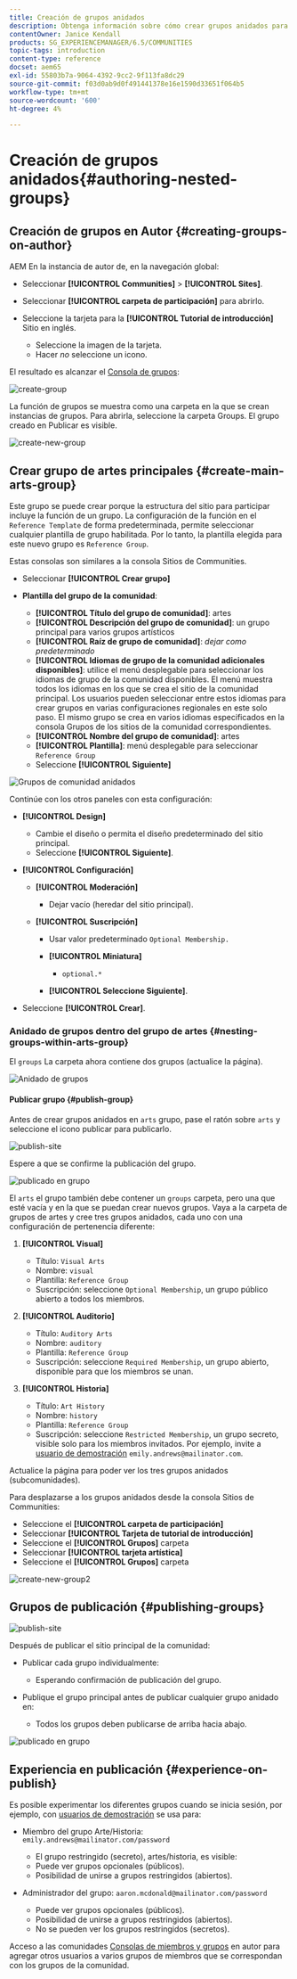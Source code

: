 ```yaml
---
title: Creación de grupos anidados
description: Obtenga información sobre cómo crear grupos anidados para un sitio de comunidades de Adobe Experience Manager.
contentOwner: Janice Kendall
products: SG_EXPERIENCEMANAGER/6.5/COMMUNITIES
topic-tags: introduction
content-type: reference
docset: aem65
exl-id: 55803b7a-9064-4392-9cc2-9f113fa8dc29
source-git-commit: f03d0ab9d0f491441378e16e1590d33651f064b5
workflow-type: tm+mt
source-wordcount: '600'
ht-degree: 4%

---
```


# Creación de grupos anidados{#authoring-nested-groups}

## Creación de grupos en Autor {#creating-groups-on-author}

AEM En la instancia de autor de, en la navegación global:

* Seleccionar **[!UICONTROL Communities]** > **[!UICONTROL Sites]**.
* Seleccionar **[!UICONTROL carpeta de participación]** para abrirlo.
* Seleccione la tarjeta para la **[!UICONTROL Tutorial de introducción]** Sitio en inglés.

   * Seleccione la imagen de la tarjeta.
   * Hacer *no* seleccione un icono.

El resultado es alcanzar el [Consola de grupos](/help/communities/groups.md):

![create-group](assets/create-group.png)

La función de grupos se muestra como una carpeta en la que se crean instancias de grupos. Para abrirla, seleccione la carpeta Groups. El grupo creado en Publicar es visible.

![create-new-group](assets/create-new-group.png)

## Crear grupo de artes principales {#create-main-arts-group}

Este grupo se puede crear porque la estructura del sitio para participar incluye la función de un grupo. La configuración de la función en el `Reference Template` de forma predeterminada, permite seleccionar cualquier plantilla de grupo habilitada. Por lo tanto, la plantilla elegida para este nuevo grupo es `Reference Group`.

Estas consolas son similares a la consola Sitios de Communities.

* Seleccionar **[!UICONTROL Crear grupo]**

* **Plantilla del grupo de la comunidad**:

   * **[!UICONTROL Título del grupo de comunidad]**: artes
   * **[!UICONTROL Descripción del grupo de comunidad]**: un grupo principal para varios grupos artísticos
   * **[!UICONTROL Raíz de grupo de comunidad]**: *dejar como predeterminado*
   * **[!UICONTROL Idiomas de grupo de la comunidad adicionales disponibles]**: utilice el menú desplegable para seleccionar los idiomas de grupo de la comunidad disponibles. El menú muestra todos los idiomas en los que se crea el sitio de la comunidad principal. Los usuarios pueden seleccionar entre estos idiomas para crear grupos en varias configuraciones regionales en este solo paso. El mismo grupo se crea en varios idiomas especificados en la consola Grupos de los sitios de la comunidad correspondientes.
   * **[!UICONTROL Nombre del grupo de comunidad]**: artes
   * **[!UICONTROL Plantilla]**: menú desplegable para seleccionar `Reference Group`
   * Seleccione **[!UICONTROL Siguiente]**

![Grupos de comunidad anidados](assets/parent-to-nestedgroup.png)

Continúe con los otros paneles con esta configuración:

* **[!UICONTROL Design]**

   * Cambie el diseño o permita el diseño predeterminado del sitio principal.
   * Seleccione **[!UICONTROL Siguiente]**.

* **[!UICONTROL Configuración]**

   * **[!UICONTROL Moderación]**

      * Dejar vacío (heredar del sitio principal).

   * **[!UICONTROL Suscripción]**

      * Usar valor predeterminado `Optional Membership.`

      * **[!UICONTROL Miniatura]**
         * `optional.*`

      * **[!UICONTROL Seleccione Siguiente]**.

* Seleccione **[!UICONTROL Crear]**.

### Anidado de grupos dentro del grupo de artes {#nesting-groups-within-arts-group}

El `groups` La carpeta ahora contiene dos grupos (actualice la página).

![Anidado de grupos](assets/create-community-group.png)

#### Publicar grupo  {#publish-group}

Antes de crear grupos anidados en `arts` grupo, pase el ratón sobre `arts` y seleccione el icono publicar para publicarlo.

![publish-site](assets/publish-site.png)

Espere a que se confirme la publicación del grupo.

![publicado en grupo](assets/group-published.png)

El `arts` el grupo también debe contener un `groups` carpeta, pero una que esté vacía y en la que se puedan crear nuevos grupos. Vaya a la carpeta de grupos de artes y cree tres grupos anidados, cada uno con una configuración de pertenencia diferente:

1. **[!UICONTROL Visual]**

   * Título: `Visual Arts`
   * Nombre: `visual`
   * Plantilla: `Reference Group`
   * Suscripción: seleccione `Optional Membership`, un grupo público abierto a todos los miembros.

1. **[!UICONTROL Auditorio]**

   * Título: `Auditory Arts`
   * Nombre: `auditory`
   * Plantilla: `Reference Group`
   * Suscripción: seleccione `Required Membership`, un grupo abierto, disponible para que los miembros se unan.

1. **[!UICONTROL Historia]**

   * Título: `Art History`
   * Nombre: `history`
   * Plantilla: `Reference Group`
   * Suscripción: seleccione `Restricted Membership`, un grupo secreto, visible solo para los miembros invitados. Por ejemplo, invite a [usuario de demostración](/help/communities/tutorials.md#demo-users) `emily.andrews@mailinator.com`.

Actualice la página para poder ver los tres grupos anidados (subcomunidades).

Para desplazarse a los grupos anidados desde la consola Sitios de Communities:

* Seleccione el **[!UICONTROL carpeta de participación]**
* Seleccionar **[!UICONTROL Tarjeta de tutorial de introducción]**
* Seleccione el **[!UICONTROL Grupos]** carpeta
* Seleccionar **[!UICONTROL tarjeta artística]**
* Seleccione el **[!UICONTROL Grupos]** carpeta

![create-new-group2](assets/create-new-group2.png)

## Grupos de publicación {#publishing-groups}

![publish-site](assets/publish-site.png)

Después de publicar el sitio principal de la comunidad:

* Publicar cada grupo individualmente:

   * Esperando confirmación de publicación del grupo.

* Publique el grupo principal antes de publicar cualquier grupo anidado en:

   * Todos los grupos deben publicarse de arriba hacia abajo.

![publicado en grupo](assets/group-published.png)

## Experiencia en publicación {#experience-on-publish}

Es posible experimentar los diferentes grupos cuando se inicia sesión, por ejemplo, con [usuarios de demostración](/help/communities/tutorials.md#demo-users) se usa para:

* Miembro del grupo Arte/Historia: `emily.andrews@mailinator.com/password`
   * El grupo restringido (secreto), artes/historia, es visible:
   * Puede ver grupos opcionales (públicos).
   * Posibilidad de unirse a grupos restringidos (abiertos).

* Administrador del grupo: `aaron.mcdonald@mailinator.com/password`

   * Puede ver grupos opcionales (públicos).
   * Posibilidad de unirse a grupos restringidos (abiertos).
   * No se pueden ver los grupos restringidos (secretos).

Acceso a las comunidades [Consolas de miembros y grupos](/help/communities/members.md) en autor para agregar otros usuarios a varios grupos de miembros que se correspondan con los grupos de la comunidad.
